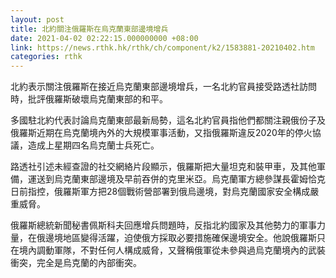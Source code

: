 ```yaml
---
layout: post
title: 北約關注俄羅斯在烏克蘭東部邊境增兵
date: 2021-04-02 02:22:15.000000000 +08:00
link: https://news.rthk.hk/rthk/ch/component/k2/1583881-20210402.htm
categories: rthk
---
```


北約表示關注俄羅斯在接近烏克蘭東部邊境增兵，一名北約官員接受路透社訪問時，批評俄羅斯破壞烏克蘭東部的和平。

多國駐北約代表討論烏克蘭東部最新局勢，這名北約官員指他們都關注親俄份子及俄羅斯近期在烏克蘭境內外的大規模軍事活動，又指俄羅斯違反2020年的停火協議，造成上星期四名烏克蘭士兵死亡。

路透社引述未經查證的社交網絡片段顯示，俄羅斯把大量坦克和裝甲車，及其他軍備，運送到烏克蘭東部邊境及早前吞併的克里米亞。烏克蘭軍方總參謀長霍姆恰克日前指控，俄羅斯軍方把28個戰術營部署到俄烏邊境，對烏克蘭國家安全構成嚴重威脅。

俄羅斯總統新聞秘書佩斯科夫回應增兵問題時，反指北約國家及其他勢力的軍事力量，在俄邊境地區變得活躍，迫使俄方採取必要措施確保邊境安全。他說俄羅斯只在境內調動軍隊，不對任何人構成威脅，又聲稱俄軍從未參與過烏克蘭境內的武裝衝突，完全是烏克蘭的內部衝突。
